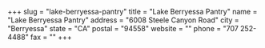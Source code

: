 +++
slug = "lake-berryessa-pantry"
title = "Lake Berryessa Pantry"
name = "Lake Berryessa Pantry"
address = "6008 Steele Canyon Road"
city = "Berryessa"
state = "CA"
postal = "94558"
website = ""
phone = "707 252-4488"
fax = ""
+++

